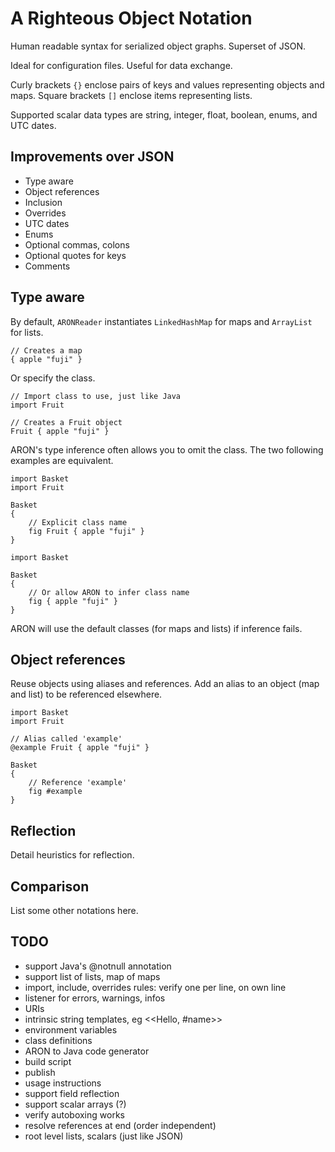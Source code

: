 # A Righteous Object Notation

Human readable syntax for serialized object graphs. Superset of JSON.

Ideal for configuration files. Useful for data exchange.

Curly brackets `{}` enclose pairs of keys and values representing
objects and maps. Square brackets `[]` enclose items
representing lists.

Supported scalar data types are string, integer, float, boolean, enums,
and UTC dates.

## Improvements over JSON
 - Type aware
 - Object references
 - Inclusion
 - Overrides
 - UTC dates
 - Enums
 - Optional commas, colons
 - Optional quotes for keys
 - Comments

## Type aware

By default, `ARONReader` instantiates `LinkedHashMap` for maps
and `ArrayList` for lists.

```
// Creates a map
{ apple "fuji" }
```

Or specify the class.

```
// Import class to use, just like Java
import Fruit

// Creates a Fruit object
Fruit { apple "fuji" }
```

ARON's type inference often allows you to omit the class. The two following
examples are equivalent.

```
import Basket
import Fruit

Basket
{
    // Explicit class name
    fig Fruit { apple "fuji" }
}
```

```
import Basket

Basket
{
    // Or allow ARON to infer class name
    fig { apple "fuji" }
}
```

ARON will use the default classes (for maps and lists) if inference fails.

## Object references

Reuse objects using aliases and references. Add an alias
to an object (map and list) to be referenced elsewhere.

```
import Basket
import Fruit

// Alias called 'example'
@example Fruit { apple "fuji" }

Basket
{
    // Reference 'example'
    fig #example
}
```


## Reflection

Detail heuristics for reflection.

## Comparison

List some other notations here.

## TODO
 - support Java's @notnull annotation
 - support list of lists, map of maps
 - import, include, overrides rules: verify one per line, on own line
 - listener for errors, warnings, infos
 - URIs
 - intrinsic string templates, eg <<Hello, #name>>
 - environment variables
 - class definitions
 - ARON to Java code generator
 - build script
 - publish
 - usage instructions
 - support field reflection
 - support scalar arrays (?)
 - verify autoboxing works
 - resolve references at end (order independent)
 - root level lists, scalars (just like JSON)
